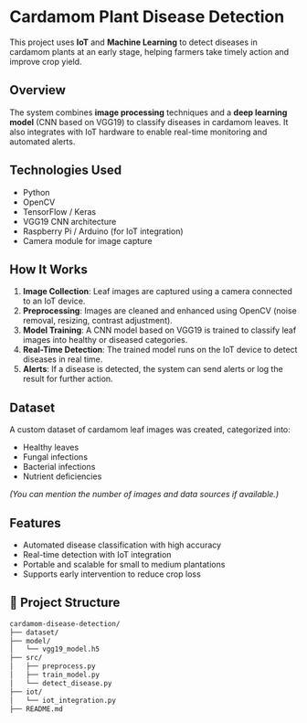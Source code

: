 # Cardamom Plant Disease Detection 

This project uses **IoT** and **Machine Learning** to detect diseases in cardamom plants at an early stage, helping farmers take timely action and improve crop yield.

## Overview

The system combines **image processing** techniques and a **deep learning model** (CNN based on VGG19) to classify diseases in cardamom leaves. It also integrates with IoT hardware to enable real-time monitoring and automated alerts.

## Technologies Used

- Python
- OpenCV
- TensorFlow / Keras
- VGG19 CNN architecture
- Raspberry Pi / Arduino (for IoT integration)
- Camera module for image capture

## How It Works

1. **Image Collection**: Leaf images are captured using a camera connected to an IoT device.
2. **Preprocessing**: Images are cleaned and enhanced using OpenCV (noise removal, resizing, contrast adjustment).
3. **Model Training**: A CNN model based on VGG19 is trained to classify leaf images into healthy or diseased categories.
4. **Real-Time Detection**: The trained model runs on the IoT device to detect diseases in real time.
5. **Alerts**: If a disease is detected, the system can send alerts or log the result for further action.

## Dataset

A custom dataset of cardamom leaf images was created, categorized into:
- Healthy leaves
- Fungal infections
- Bacterial infections
- Nutrient deficiencies

*(You can mention the number of images and data sources if available.)*

## Features

- Automated disease classification with high accuracy
- Real-time detection with IoT integration
- Portable and scalable for small to medium plantations
- Supports early intervention to reduce crop loss

## 📁 Project Structure

```bash
cardamom-disease-detection/
├── dataset/
├── model/
│   └── vgg19_model.h5
├── src/
│   ├── preprocess.py
│   ├── train_model.py
│   └── detect_disease.py
├── iot/
│   └── iot_integration.py
├── README.md
